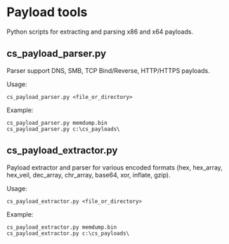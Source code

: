 # Payload tools

Python scripts for extracting and parsing x86 and x64 payloads.

## cs_payload_parser.py
Parser support DNS, SMB, TCP Bind/Reverse, HTTP/HTTPS payloads.

Usage:
```
cs_payload_parser.py <file_or_directory>
```
Example:
```
cs_payload_parser.py memdump.bin
cs_payload_parser.py c:\cs_payloads\
```

## cs_payload_extractor.py

Payload extractor and parser for various encoded formats (hex, hex_array, hex_veil, dec_array, chr_array, base64, xor, inflate, gzip).

Usage:
```
cs_payload_extractor.py <file_or_directory>
```
Example:
```
cs_payload_extractor.py memdump.bin
cs_payload_extractor.py c:\cs_payloads\
```